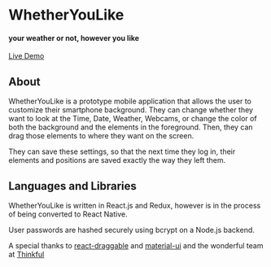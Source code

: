 # WhetherYouLike
#### your weather or not, however you like

[Live Demo]()

## About

WhetherYouLike is a prototype mobile application that allows the user to customize their smartphone background.
They can change whether they want to look at the Time, Date, Weather, Webcams, or change the color of both the
background and the elements in the foreground.  Then, they can drag those elements to where they want on the
screen.  

They can save these settings, so that the next time they log in, their elements and positions are saved exactly
the way they left them.

## Languages and Libraries

WhetherYouLike is written in React.js and Redux, however is in the process of being converted to React Native.

User passwords are hashed securely using bcrypt on a Node.js backend.

A special thanks to [react-draggable](https://github.com/mzabriskie/react-draggable) and [material-ui](https://github.com/callemall/material-ui) and the wonderful team at [Thinkful](https://www.thinkful.com)